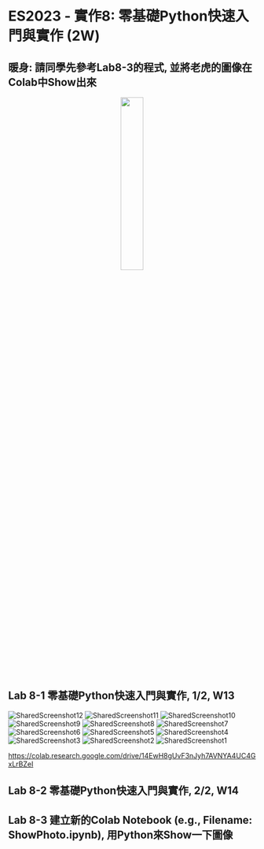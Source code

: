 # ES2023 - 實作8: 零基礎Python快速入門與實作 (2W) 
## 暖身: 請同學先參考Lab8-3的程式, 並將老虎的圖像在Colab中Show出來
<div align="center">
     <img 
      src="https://user-images.githubusercontent.com/89304181/141663909-675e94e0-6cc4-445d-b207-4eac2833b6ed.png" 
      width="30%" height="30%">
    </div> 
    
## Lab 8-1 零基礎Python快速入門與實作, 1/2, W13
![SharedScreenshot12](https://github.com/Wesley-11/ES-FALL2023/assets/144580707/8265a474-a2ff-4480-9b71-5286dc2ec27b)
![SharedScreenshot11](https://github.com/Wesley-11/ES-FALL2023/assets/144580707/ae4ef23a-3c2c-4ce7-a7d4-7222b516ba28)
![SharedScreenshot10](https://github.com/Wesley-11/ES-FALL2023/assets/144580707/1ee51804-e3d5-4680-a2c3-3459c76367a7)
![SharedScreenshot9](https://github.com/Wesley-11/ES-FALL2023/assets/144580707/c3f52628-3227-4f9f-9739-8d5cf38413a6)
![SharedScreenshot8](https://github.com/Wesley-11/ES-FALL2023/assets/144580707/6ad9d9fa-14fd-4e9a-83e8-b3601d26b727)
![SharedScreenshot7](https://github.com/Wesley-11/ES-FALL2023/assets/144580707/102e1cc5-f4b9-4eca-9e23-e959ebd59d83)
![SharedScreenshot6](https://github.com/Wesley-11/ES-FALL2023/assets/144580707/0efc4980-ba7d-49c6-87b9-02b481882e7f)
![SharedScreenshot5](https://github.com/Wesley-11/ES-FALL2023/assets/144580707/15e14c51-2f9a-4f82-90e8-52a637b851df)
![SharedScreenshot4](https://github.com/Wesley-11/ES-FALL2023/assets/144580707/dd6b12d8-309a-4fd1-8c1a-799b451ff381)
![SharedScreenshot3](https://github.com/Wesley-11/ES-FALL2023/assets/144580707/15341144-4194-4d6f-9100-67e45142bd03)
![SharedScreenshot2](https://github.com/Wesley-11/ES-FALL2023/assets/144580707/3fbcb9b7-f987-4c6a-9e3e-f676b212df5a)
![SharedScreenshot1](https://github.com/Wesley-11/ES-FALL2023/assets/144580707/0d375381-6e48-43cc-892c-67223b3ad532)

https://colab.research.google.com/drive/14EwH8gUvF3nJyh7AVNYA4UC4GxLrBZeI
## Lab 8-2 零基礎Python快速入門與實作, 2/2, W14


## Lab 8-3 建立新的Colab Notebook (e.g., Filename: ShowPhoto.ipynb), 用Python來Show一下圖像

